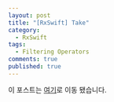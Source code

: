```yaml
---
layout: post
title: "[RxSwift] Take"
category: 
  - RxSwift
tags: 
  - Filtering Operators
comments: true
published: true
---
```


이 포스트는 [여기](https://www.tommystory.net/rxswift-take/)로 이동 됐습니다.